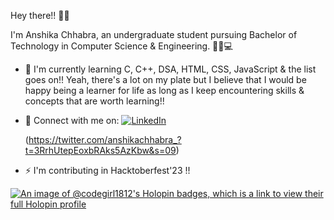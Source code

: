 Hey there!! 👋🏻

I'm Anshika Chhabra, an undergraduate student pursuing Bachelor of Technology in Computer Science & Engineering. 👧🏻💻

 - 📖  I'm currently learning C, C++, DSA, HTML, CSS, JavaScript & the list goes on!! 
 Yeah, there's a lot on my plate but I believe that I would be happy being a learner for life as long as I keep encountering skills & concepts that are worth learning!!

 - 🔗 Connect with me on:
     [![LinkedIn](https://your-repo-url/assets/linkedin.svg)](https://www.linkedin.com/in/anshika-chhabra-97ab05257)

     (https://twitter.com/anshikachhabra_?t=3RrhUtepEoxbRAks5AzKbw&s=09)

 - ⚡ I'm contributing in Hacktoberfest'23 !!

  [![An image of @codegirl1812's Holopin badges, which is a link to view their full Holopin profile](https://holopin.me/codegirl1812)](https://holopin.io/@codegirl1812)
